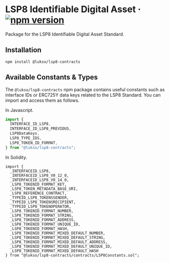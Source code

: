 # LSP8 Identifiable Digital Asset &middot; [![npm version](https://img.shields.io/npm/v/@lukso/lsp8-contracts.svg?style=flat)](https://www.npmjs.com/package/@lukso/lsp8-contracts)

Package for the LSP8 Identifiable Digital Asset Standard.

## Installation

```console
npm install @lukso/lsp8-contracts
```

## Available Constants & Types

The `@lukso/lsp8-contracts` npm package contains useful constants such as interface IDs or ERC725Y data keys related to the LSP8 Standard. You can import and access them as follows.

In Javascript.

```js
import {
  INTERFACE_ID_LSP8,
  INTERFACE_ID_LSP8_PREVIOUS,
  LSP8DataKeys,
  LSP8_TYPE_IDS,
  LSP8_TOKEN_ID_FORMAT,
} from "@lukso/lsp8-contracts";
```

In Solidity.

<!-- prettier-ignore -->
```solidity
import {
  _INTERFACEID_LSP8,
  _INTERFACEID_LSP8_V0_12_0,
  _INTERFACEID_LSP8_V0_14_0,
  _LSP8_TOKENID_FORMAT_KEY,
  _LSP8_TOKEN_METADATA_BASE_URI,
  _LSP8_REFERENCE_CONTRACT,
  _TYPEID_LSP8_TOKENSSENDER,
  _TYPEID_LSP8_TOKENSRECIPIENT,
  _TYPEID_LSP8_TOKENOPERATOR,
  _LSP8_TOKENID_FORMAT_NUMBER,
  _LSP8_TOKENID_FORMAT_STRING,
  _LSP8_TOKENID_FORMAT_ADDRESS,
  _LSP8_TOKENID_FORMAT_UNIQUE_ID,
  _LSP8_TOKENID_FORMAT_HASH,
  _LSP8_TOKENID_FORMAT_MIXED_DEFAULT_NUMBER,
  _LSP8_TOKENID_FORMAT_MIXED_DEFAULT_STRING,
  _LSP8_TOKENID_FORMAT_MIXED_DEFAULT_ADDRESS,
  _LSP8_TOKENID_FORMAT_MIXED_DEFAULT_UNIQUE_ID,
  _LSP8_TOKENID_FORMAT_MIXED_DEFAULT_HASH
} from "@lukso/lsp8-contracts/contracts/LSP8Constants.sol";
```
